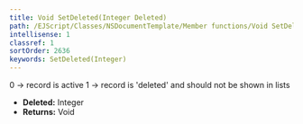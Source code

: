 ```yaml
---
title: Void SetDeleted(Integer Deleted)
path: /EJScript/Classes/NSDocumentTemplate/Member functions/Void SetDeleted(Integer p_0)
intellisense: 1
classref: 1
sortOrder: 2636
keywords: SetDeleted(Integer)
---
```



0 -> record is active 1 -> record is 'deleted' and should not be shown in lists



* **Deleted:** Integer
* **Returns:** Void


